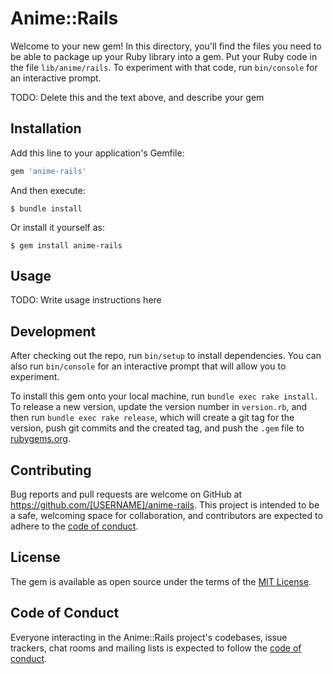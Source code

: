 # Anime::Rails

Welcome to your new gem! In this directory, you'll find the files you need to be able to package up your Ruby library into a gem. Put your Ruby code in the file `lib/anime/rails`. To experiment with that code, run `bin/console` for an interactive prompt.

TODO: Delete this and the text above, and describe your gem

## Installation

Add this line to your application's Gemfile:

```ruby
gem 'anime-rails'
```

And then execute:

    $ bundle install

Or install it yourself as:

    $ gem install anime-rails

## Usage

TODO: Write usage instructions here

## Development

After checking out the repo, run `bin/setup` to install dependencies. You can also run `bin/console` for an interactive prompt that will allow you to experiment.

To install this gem onto your local machine, run `bundle exec rake install`. To release a new version, update the version number in `version.rb`, and then run `bundle exec rake release`, which will create a git tag for the version, push git commits and the created tag, and push the `.gem` file to [rubygems.org](https://rubygems.org).

## Contributing

Bug reports and pull requests are welcome on GitHub at https://github.com/[USERNAME]/anime-rails. This project is intended to be a safe, welcoming space for collaboration, and contributors are expected to adhere to the [code of conduct](https://github.com/[USERNAME]/anime-rails/blob/main/CODE_OF_CONDUCT.md).

## License

The gem is available as open source under the terms of the [MIT License](https://opensource.org/licenses/MIT).

## Code of Conduct

Everyone interacting in the Anime::Rails project's codebases, issue trackers, chat rooms and mailing lists is expected to follow the [code of conduct](https://github.com/[USERNAME]/anime-rails/blob/main/CODE_OF_CONDUCT.md).
